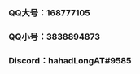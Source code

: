 ### QQ大号：168777105  
### QQ小号：3838894873
### Discord：hahadLongAT#9585

<!---
CloudX-ScriptsWane/CloudX-ScriptsWane 是✨特别✨仓库，因为它 `README.md` (此文件)出现在您的GitHub个人资料中。您可以单击预览链接来查看您的更改。
--->